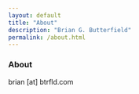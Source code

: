 ```yaml
---
layout: default
title: "About"
description: "Brian G. Butterfield"
permalink: /about.html
---
```

### About

brian [at] btrfld.com
